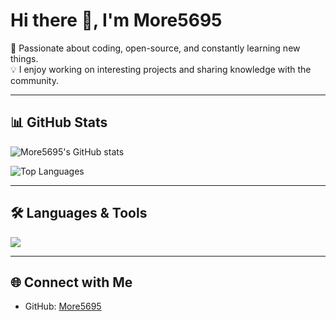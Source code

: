 # Hi there 👋, I'm More5695  

🚀 Passionate about coding, open-source, and constantly learning new things.  
💡 I enjoy working on interesting projects and sharing knowledge with the community.  

---

## 📊 GitHub Stats  

![More5695's GitHub stats](https://github-readme-stats.vercel.app/api?username=More5695&show_icons=true&theme=tokyonight)  

![Top Languages](https://github-readme-stats.vercel.app/api/top-langs/?username=More5695&layout=compact&theme=tokyonight)  

---

## 🛠️ Languages & Tools  
<p>
  <img src="https://skillicons.dev/icons?i=python,java,cs,js,ts,html,css,nodejs,react,nextjs,git,github,vscode,linux&theme=dark" />
</p>

---

## 🌐 Connect with Me  
- GitHub: [More5695](https://github.com/More5695)  
<!--
**More5695/More5695** is a ✨ _special_ ✨ repository because its `README.md` (this file) appears on your GitHub profile.

Here are some ideas to get you started:

- 🔭 I’m currently working on ...
- 🌱 I’m currently learning ...
- 👯 I’m looking to collaborate on ...
- 🤔 I’m looking for help with ...
- 💬 Ask me about ...
- 📫 How to reach me: ...
- 😄 Pronouns: ...
- ⚡ Fun fact: ...
-->

